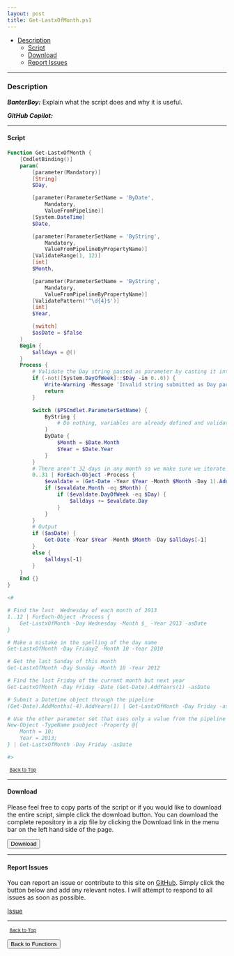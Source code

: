 ```yaml
---
layout: post
title: Get-LastxOfMonth.ps1
---
```


- [Description](#description)
  - [Script](#script)
  - [Download](#download)
  - [Report Issues](#report-issues)

---

### Description

**_BanterBoy:_** Explain what the script does and why it is useful.

**_GitHub Copilot:_**

---

#### Script

```powershell
Function Get-LastxOfMonth {
    [CmdletBinding()]
    param(
        [parameter(Mandatory)]
        [String]
        $Day,

        [parameter(ParameterSetName = 'ByDate',
            Mandatory,
            ValueFromPipeline)]
        [System.DateTime]
        $Date,

        [parameter(ParameterSetName = 'ByString',
            Mandatory,
            ValueFromPipelineByPropertyName)]
        [ValidateRange(1, 12)]
        [int]
        $Month,

        [parameter(ParameterSetName = 'ByString',
            Mandatory,
            ValueFromPipelineByPropertyName)]
        [ValidatePattern('^\d{4}$')]
        [int]
        $Year,

        [switch]
        $asDate = $false
    )
    Begin {
        $alldays = @()
    }
    Process {
        # Validate the Day string passed as parameter by casting it into
        if (-not([System.DayOfWeek]::$Day -in 0..6)) {
            Write-Warning -Message 'Invalid string submitted as Day parameter'
            return
        }

        Switch ($PSCmdlet.ParameterSetName) {
            ByString {
                # Do nothing, variables are already defined and validated
            }
            ByDate {
                $Month = $Date.Month
                $Year = $Date.Year
            }
        }
        # There aren't 32 days in any month so we make sure we iterate through all days in a month
        0..31 | ForEach-Object -Process {
            $evaldate = (Get-Date -Year $Year -Month $Month -Day 1).AddDays($_)
            if ($evaldate.Month -eq $Month) {
                if ($evaldate.DayOfWeek -eq $Day) {
                    $alldays += $evaldate.Day
                }
            }
        }
        # Output
        if ($asDate) {
            Get-Date -Year $Year -Month $Month -Day $alldays[-1]
        }
        else {
            $alldays[-1]
        }
    }
    End {}
}

<#

# Find the last  Wednesday of each month of 2013
1..12 | ForEach-Object -Process {
    Get-LastxOfMonth -Day Wednesday -Month $_ -Year 2013 -asDate
}

# Make a mistake in the spelling of the day name
Get-LastxOfMonth -Day FridayZ -Month 10 -Year 2010

# Get the last Sunday of this month
Get-LastxOfMonth -Day Sunday -Month 10 -Year 2012

# Find the last Friday of the current month but next year
Get-LastxOfMonth -Day Friday -Date (Get-Date).AddYears(1) -asDate

# Submit a Datetime object through the pipeline
(Get-Date).AddMonths(-4).AddYears(1) | Get-LastxOfMonth -Day Friday -asDate

# Use the other parameter set that uses only a value from the pipeline by property name
New-Object -TypeName psobject -Property @{
    Month = 10;
    Year = 2013;
} | Get-LastxOfMonth -Day Friday -asDate

#>
```

<span style="font-size:11px;"><a href="#"><i class="fas fa-caret-up" aria-hidden="true" style="color: white; margin-right:5px;"></i>Back to Top</a></span>

---

#### Download

Please feel free to copy parts of the script or if you would like to download the entire script, simple click the download button. You can download the complete repository in a zip file by clicking the Download link in the menu bar on the left hand side of the page.

<button class="btn" type="submit" onclick="window.open('/PowerShell/functions/time/Get-LastxOfMonth.ps1')">
    <i class="fa fa-cloud-download-alt">
    </i>
        Download
</button>

---

#### Report Issues

You can report an issue or contribute to this site on <a href="https://github.com/BanterBoy/scripts-blog/issues">GitHub</a>. Simply click the button below and add any relevant notes. I will attempt to respond to all issues as soon as possible.

<!-- Place this tag where you want the button to render. -->

<a class="github-button" href="https://github.com/BanterBoy/scripts-blog/issues/new?title=Get-LastxOfMonth.ps1&body=There is a problem with this function. Please find details below." data-show-count="true" aria-label="Issue BanterBoy/scripts-blog on GitHub">Issue</a>

---

<span style="font-size:11px;"><a href="#"><i class="fas fa-caret-up" aria-hidden="true" style="color: white; margin-right:5px;"></i>Back to Top</a></span>

<a href="/menu/_pages/functions.html">
    <button class="btn">
        <i class='fas fa-reply'>
        </i>
            Back to Functions
    </button>
</a>

[1]: http://ecotrust-canada.github.io/markdown-toc
[2]: https://github.com/googlearchive/code-prettify
